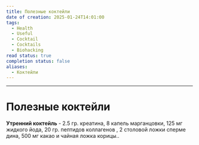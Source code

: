 ```yaml
---
title: Полезные коктейли
date of creation: 2025-01-24T14:01:00
tags:
  - Health
  - Useful
  - Cocktail
  - Cocktails
  - Biohacking
read status: true
completion status: false
aliases:
  - Коктейли
---
```

---
# Полезные коктейли

**Утренний коктейль** - 2.5 гр. креатина, 8 капель марганцовки, 125 мг жидкого йода, 20 гр. пептидов коллагенов , 2 столовой ложки сперме дина, 500 мг какао и чайная ложка корицы..

